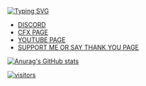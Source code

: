 [![Typing SVG](https://readme-typing-svg.demolab.com?font=Fira+Code&weight=700&size=25&duration=6000&pause=1000&color=9600F7&background=0010FF00&random=false&width=435&lines=JIM+GORDON+THE+ONE+AND+ONLY;Jim-G)](https://git.io/typing-svg)

- <a href="https://discord.gg/6QUTHVA3VP" target="_blank"> DISCORD
- <a href="https://forum.cfx.re/u/jim_gordon_9623/summary" target="_blank"> CFX PAGE
- <a href="https://www.youtube.com/channel/UC4DTaNF-ovKVpWAfsByXyoA" target="_blank"> YOUTUBE PAGE
- <a href="https://paypal.me/jimgordon1994](https://www.paypal.com/donate/?hosted_button_id=M9UBVC2879TLY" target="_blank"> SUPPORT ME OR SAY THANK YOU PAGE

![Anurag's GitHub stats](https://github-readme-stats.vercel.app/api?username=jimgordon20&theme=neon&show_icons=true)

![visitors](https://visitor-badge.glitch.me/badge?page_id=page.id&left_color=green&right_color=red)
